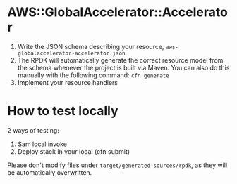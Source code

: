 # AWS::GlobalAccelerator::Accelerator

1. Write the JSON schema describing your resource, `aws-globalaccelerator-accelerator.json`
2. The RPDK will automatically generate the correct resource model from the
   schema whenever the project is built via Maven. You can also do this manually
   with the following command: `cfn generate`
3. Implement your resource handlers

# How to test locally
2 ways of testing:
1. Sam local invoke
2. Deploy stack in your local (cfn submit)

Please don't modify files under `target/generated-sources/rpdk`, as they will be
automatically overwritten.

